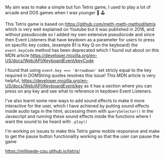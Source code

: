 My aim was to make a simple but fun Tetris game, I used to play a lot of arcade and DOS games when I was younger :slot_machine: :joystick:

This Tetris game is based on https://github.com/meth-meth-method/tetris which is very well explained on Youtube but it was published in 2016, and without pseudocode so I added my own extensive pseudocode and since then Event Listeners that have keydown as a parameter for users to press on specific key codes, (example 81 is Key Q on the keyboard) the `event.keyCode` method has been deprecated which I found out about on this MDN article https://developer.mozilla.org/en-US/docs/Web/API/KeyboardEvent/keyCode

I found that using `event.key === 'ArrowDown'` set stricly equal to the key required in DOMString quotes resolves this issue! This MDN article is very helpful, https://developer.mozilla.org/en-US/docs/Web/API/KeyboardEvent/key as it has a section where you can press on any key
and see what to reference in keydown Event Listeners.

I've also learnt some new ways to add sound effects to make it more interactive for the user, which I have achieved by putting sound effects inside audio tags in the html, accessing them with `querySelector()` in the Javascript and running these sound effects inside the functions where I want the sound to be heard with `.play()`

I'm working on issues to make this Tetris game mobile responsive and make to get the pause button functionality working so that the user can pause the game

https://millipede-cpu.github.io/tetris/
